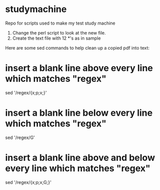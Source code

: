 # studymachine
Repo for scripts used to make my test study machine

1. Change the perl script to look at the new file.
2. Create the text file with 12 *'s as in sample

Here are some sed commands to help clean up a copied pdf into text:


# insert a blank line above every line which matches "regex"
 sed '/regex/{x;p;x;}'

 # insert a blank line below every line which matches "regex"
 sed '/regex/G'

 # insert a blank line above and below every line which matches "regex"
 sed '/regex/{x;p;x;G;}'

